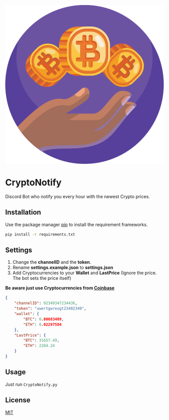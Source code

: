 ![Icon](icon.png)
# CryptoNotify

Discord Bot who notify you every hour with the newest Crypto prices.

## Installation

Use the package manager [pip](https://pip.pypa.io/en/stable/) to install the requirement frameworks.

```bash
pip install -r requirements.txt
```
## Settings
1. Change the **channelID** and the **token**.
2. Rename **settings.example.json** to **settings.json**
3. Add Cryptocurrencies to your **Wallet** and **LastPrice** (Ignore the price. The bot sets the price itself)

**Be aware just use Cryptocurrencies from [Coinbase](https://www.coinbase.com/price)**

```json
{
    "channelID": 92349347234436,
    "token": "uwertgwreugt23402340",
    "wallet": {
        "BTC": 0.00683409,
        "ETH": 0.02297584
    },
    "LastPrice": {
        "BTC": 31657.49,
        "ETH": 2284.24
    }
}
```
## Usage
Just run ```CryptoNotify.py```

## License
[MIT](https://choosealicense.com/licenses/mit/)